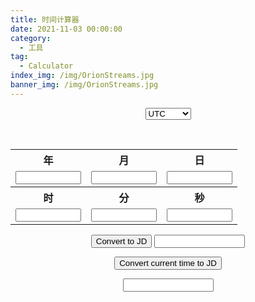 ```yaml
---
title: 时间计算器
date: 2021-11-03 00:00:00
category:
  - 工具
tag:
  - Calculator
index_img: /img/OrionStreams.jpg
banner_img: /img/OrionStreams.jpg
---
```

<script src="../../js/time-calculator.js"></script>

<div align="center">
<form>
    <select name="timezone" id="timezone">
        <option value="0">UTC</option>
        <option value="1">UTC+1</option>
        <option value="2">UTC+2</option>
        <option value="3">UTC+3</option>
        <option value="4">UTC+4</option>
        <option value="5">UTC+5</option>
        <option value="6">UTC+6</option>
        <option value="7">UTC+7</option>
        <option value="8">UTC+8</option>
        <option value="9">UTC+9</option>
        <option value="10">UTC+10</option>
        <option value="11">UTC+11</option>
        <option value="12">UTC+12</option>
        <option value="-1">UTC-1</option>
        <option value="-2">UTC-2</option>
        <option value="-3">UTC-3</option>
        <option value="-4">UTC-4</option>
        <option value="-5">UTC-5</option>
        <option value="-6">UTC-6</option>
        <option value="-7">UTC-7</option>
        <option value="-8">UTC-8</option>
        <option value="-9">UTC-9</option>
        <option value="-10">UTC-10</option>
        <option value="-11">UTC-11</option>
        <option value="-12">UTC-12</option>
    </select>
</form>
<br>
</div>

<div align="center">
<table>
    <tr>
        <th>年</th>
        <th>月</th>
        <th>日</th>
    </tr>
    <tr>
        <td><input type="text" id="year" size="10em"/></td>
        <td><input type="text" id="month" size="10em"/></td>
        <td><input type="text" id="day" size="10em"/></td>
    </tr>
    <tr>
        <th>时</th>
        <th>分</th>
        <th>秒</th>
    </tr>
    <tr>
        <td><input type="text" id="hour" size="10em"/></td>
        <td><input type="text" id="minute" size="10em"/></td>
        <td><input type="text" id="second" size="10em"/></td>
    </tr>
</table>
</div>

<div align="center">
<button value="submit" onclick="time_to_JD()">Convert to JD</button>

<input id="JD" size="15em"/>
<br>

<body onload="time_now()">
<div align="center" id="clock"></div>
</body>

<button value="submit" onclick="time_now_to_JD()">Convert current time to JD</button>

<input id="JD_now" size="15em"/>
</div>

